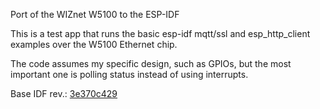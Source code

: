 Port of the WIZnet W5100 to the ESP-IDF

This is a test app that runs the basic esp-idf
mqtt/ssl and esp_http_client examples over the
W5100 Ethernet chip.

The code assumes my specific design, such as
GPIOs, but the most important one is polling
status instead of using interrupts.

Base IDF rev.: [3e370c429](https://github.com/espressif/esp-idf/commit/3e370c4296247b349aa3b9a0076c05b9946d47dc)